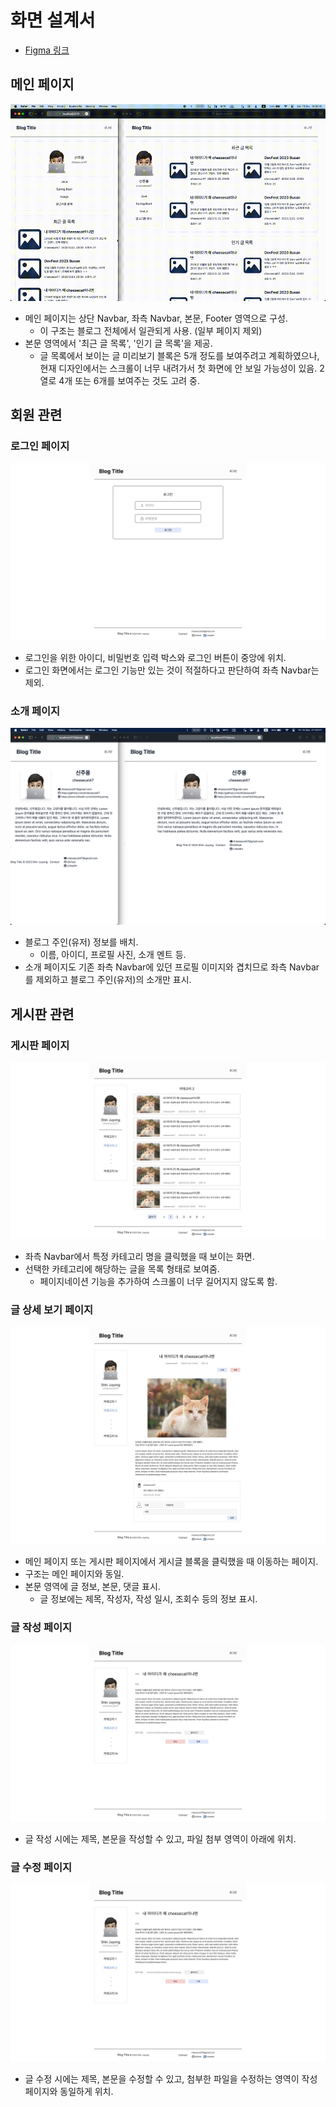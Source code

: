 # 화면 설계서

- [Figma 링크](https://www.figma.com/file/Nv84tRYvEgXGbzw6MEBrNT/myBlog?type=design&node-id=0%3A1&mode=design&t=0HERTuqFwuzj8MjD-1)

## 메인 페이지

![main page](resources/pages-main.gif)

- 메인 페이지는 상단 Navbar, 좌측 Navbar, 본문, Footer 영역으로 구성.
    - 이 구조는 블로그 전체에서 일관되게 사용. (일부 페이지 제외)
- 본문 영역에서 '최근 글 목록', '인기 글 목록'을 제공.
    - 글 목록에서 보이는 글 미리보기 블록은 5개 정도를 보여주려고 계획하였으나, 현재 디자인에서는 스크롤이 너무 내려가서 첫 화면에 안 보일 가능성이 있음. 2열로 4개 또는 6개를 보여주는 것도 고려 중.

## 회원 관련

### 로그인 페이지

![login page](resources/pages-login.jpg)

- 로그인을 위한 아이디, 비밀번호 입력 박스와 로그인 버튼이 중앙에 위치.
- 로그인 화면에서는 로그인 기능만 있는 것이 적절하다고 판단하여 좌측 Navbar는 제외.

### 소개 페이지

![about page](resources/pages-about.png)

- 블로그 주인(유저) 정보를 배치.
    - 이름, 아이디, 프로필 사진, 소개 멘트 등.
- 소개 페이지도 기존 좌측 Navbar에 있던 프로필 이미지와 겹치므로 좌측 Navbar를 제외하고 블로그 주인(유저)의 소개만 표시.

## 게시판 관련

### 게시판 페이지

![category page](resources/pages-category.jpg)

- 좌측 Navbar에서 특정 카테고리 명을 클릭했을 때 보이는 화면.
- 선택한 카테고리에 해당하는 글을 목록 형태로 보여줌.
    - 페이지네이션 기능을 추가하여 스크롤이 너무 길어지지 않도록 함.

### 글 상세 보기 페이지

![post page](resources/pages-post.jpg)

- 메인 페이지 또는 게시판 페이지에서 게시글 블록을 클릭했을 때 이동하는 페이지.
- 구조는 메인 페이지와 동일.
- 본문 영역에 글 정보, 본문, 댓글 표시.
    - 글 정보에는 제목, 작성자, 작성 일시, 조회수 등의 정보 표시.

### 글 작성 페이지

![write page](resources/pages-write.jpg)

- 글 작성 시에는 제목, 본문을 작성할 수 있고, 파일 첨부 영역이 아래에 위치.

### 글 수정 페이지

![modify page](resources/pages-modify.jpg)

- 글 수정 시에는 제목, 본문을 수정할 수 있고, 첨부한 파일을 수정하는 영역이 작성 페이지와 동일하게 위치.
